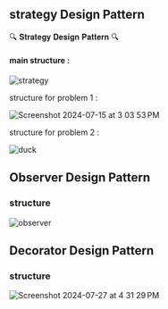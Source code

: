 ## strategy Design Pattern
🔍 𝐒𝐭𝐫𝐚𝐭𝐞𝐠𝐲 𝐃𝐞𝐬𝐢𝐠𝐧 𝐏𝐚𝐭𝐭𝐞𝐫𝐧 🔍

#### main structure : 

![strategy](https://github.com/user-attachments/assets/3075d39e-2f63-4707-86c4-dee751941880)


structure for problem 1 :

![Screenshot 2024-07-15 at 3 03 53 PM](https://github.com/user-attachments/assets/596af59b-e300-4550-81dd-a3ab5f3951ad)

structure for problem 2 :

![duck](https://github.com/user-attachments/assets/a71e5d20-376b-448a-92e8-eaafba756305)




## Observer Design Pattern

### structure

![observer](https://github.com/user-attachments/assets/f2777817-50d3-4920-b871-9a0a4fd3056b)


## Decorator Design Pattern

### structure

![Screenshot 2024-07-27 at 4 31 29 PM](https://github.com/user-attachments/assets/ebe7c58c-a3ec-4367-965c-d27669867366)


